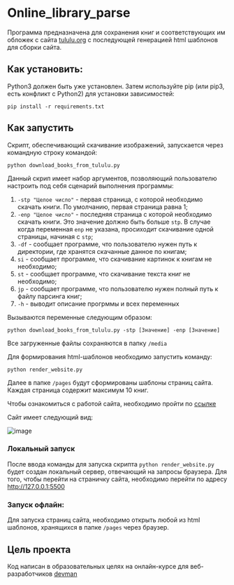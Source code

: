 # Online_library_parse

Программа предназначена для сохранения книг и соответствующих им обложек с сайта [tululu.org](https://tululu.org/) с последующей генерацией html шаблонов для сборки сайта. 

## Как установить:

 Python3 должен быть уже установлен. Затем используйте pip (или pip3, есть конфликт с Python2) для установки зависимостей:

```
pip install -r requirements.txt
```

## Как запустить

Скрипт, обеспечивающий скачивание изображений, запускается через командную строку командой:
```
python download_books_from_tululu.py
```

Данный скрип имеет набор аргументов, позволяющий пользователю настроить под себя сценарий выполнения программы:

1. `-stp "Целое число"` - первая страница, с которой необходимо скачать книги. По умолчанию, первая страница равна 1;
2. `-enp "Целое число"` - последняя страница с которой необходимо скачать книги. Это значение должно быть больше `stp`. В случае когда переменная `enp` не указана, просиходит скачивание одной страницы, начиная с `stp`;
3. `-df` - сообщает программе, что пользователю нужен путь к директории, где хранятся скачанные данное по книгам;
4. `si` - сообщает программе, что скачивание картинок к книгам не необходимо;
5. `st` - сообщает программе, что скачивание текста книг не необходимо;
6. `jp` - сообщает программе, что пользователю нужен полный путь к файлу парсинга книг;
7. `-h` - выводит описание прогрммы и всех переменных

Вызываются переменные следующим образом:

```
python download_books_from_tululu.py -stp [Значение] -enp [Значение]
```

Все загруженные файлы сохраняются в папку `/media`

Для формирования html-шаблонов необходимо запустить команду:

```
python render_website.py
```

Далее в папке `/pages` будут сформированы шаблоны страниц сайта. Каждая страница содержит максимум 10 книг.

Чтобы ознакомиться с работой сайта, необходимо пройти по [ссылке](https://kamenevartem.github.io/Online_library_parse/pages/index1.html)

Сайт имеет следующий вид:

![image](https://i.ibb.co/ftztkQP/image.png)

### Локальный запуск

После ввода команды для запуска скрипта `python render_website.py` будет создан локальный сервер, отвечающий на запросы браузера. Для того, чтобы перейти на страничку сайта, необходимо перейти по адресу http://127.0.0.1:5500

### Запуск офлайн:

Для запуска страниц сайта, необходимо открыть любой из html шаблонов, хранящихся в папке `/pages` через браузер. 



## Цель проекта

Код написан в образовательных целях на онлайн-курсе для веб-разработчиков [devman](https://devman.org/)